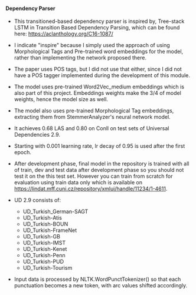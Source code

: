 #### Dependency Parser

- This transitioned-based dependency parser is inspired by, Tree-stack LSTM in Transition Based Dependency Parsing,
which can be found here: https://aclanthology.org/C16-1087/
- I indicate "inspire" because I simply used the approach of using Morphological Tags and Pre-trained word embeddings for the model,
rather than implementing the network proposed there.
- The paper uses POS tags, but I did not use that either, since I did not have a POS tagger implemented during the development of this module.
- The model uses pre-trained Word2Vec_medium embeddings which is also part of this project. Embeddings weights make the 3/4 of model weights, hence the model size as well.
- The model also uses pre-trained Morphological Tag embeddings, extracting them from StemmerAnalyzer's neural network model.

- It achieves 0.68 LAS and 0.80 on Conll on test sets of Universal Dependencies 2.9.
- Starting with 0.001 learning rate, lr decay of 0.95 is used after the first epoch.
- After development phase, final model in the repository is trained with all of train, dev and test data after development phase so you should not test it on the this test set. However you can train from scratch for evaluation using train data only which is available on https://lindat.mff.cuni.cz/repository/xmlui/handle/11234/1-4611.
- UD 2.9 consists of:
	- UD_Turkish_German-SAGT
	- UD_Turkish-Atis
	- UD_Turkish-BOUN
	- UD_Turkish-FrameNet
	- UD_Turkish-GB
	- UD_Turkish-IMST
	- UD_Turkish-Kenet
	- UD_Turkish-Penn
	- UD_Turkish-PUD
	- UD_Turkish-Tourism

- Input data is processed by NLTK.WordPunctTokenizer() so that each punctuation becomes a new token, with arc values shifted accordingly.